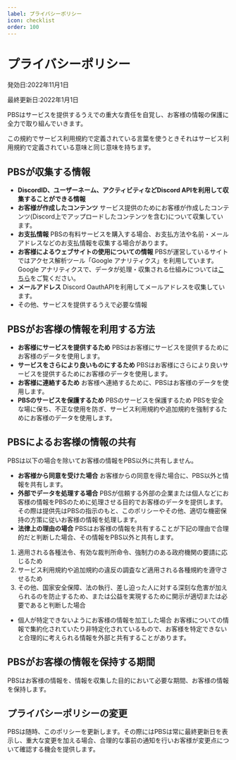 ```yaml
---
label: プライバシーポリシー
icon: checklist
order: 100
---
```

# プライバシーポリシー
発効日:2022年11月1日

最終更新日:2022年1月1日

PBSはサービスを提供するうえでの重大な責任を自覚し、お客様の情報の保護に全力で取り組んでいきます。

この規約でサービス利用規約で定義されている言葉を使うときそれはサービス利用規約で定義されている意味と同じ意味を持ちます。

## PBSが収集する情報
* **DiscordID、ユーザーネーム、アクティビティなどDiscord APIを利用して収集することができる情報**
* **お客様が作成したコンテンツ** サービス提供のためにお客様が作成したコンテンツ(Discord上でアップロードしたコンテンツを含む)について収集しています。
* **お支払情報** PBSの有料サービスを購入する場合、お支払方法や名前・メールアドレスなどのお支払情報を収集する場合があります。
* **お客様によるウェブサイトの使用についての情報** PBSが運営しているサイトではアクセス解析ツール「Google アナリティクス」を利用しています。Google アナリティクスで、データが処理・収集される仕組みについては[こちら](https://policies.google.com/technologies/partner-sites?hl=ja)をご覧ください。
* **メールアドレス** Discord OauthAPIを利用してメールアドレスを収集しています。
* その他、サービスを提供するうえで必要な情報
## PBSがお客様の情報を利用する方法
* **お客様にサービスを提供するため** PBSはお客様にサービスを提供するためにお客様のデータを使用します。
* **サービスをさらにより良いものにするため** PBSはお客様にさらにより良いサービスを提供するためにお客様のデータを使用します。
* **お客様に連絡するため** お客様へ連絡するために、PBSはお客様のデータを使用します。
* **PBSのサービスを保護するため** PBSのサービスを保護するため PBSを安全な場に保ち、不正な使用を防ぎ、サービス利用規約や追加規約を強制するためにお客様のデータを使用します。
## PBSによるお客様の情報の共有
PBSは以下の場合を除いてお客様の情報をPBS以外に共有しません。

* **お客様から同意を受けた場合** お客様からの同意を得た場合に、PBS以外と情報を共有します。
* **外部でデータを処理する場合** PBSが信頼する外部の企業または個人などにお客様の情報をPBSのために処理させる目的でお客様のデータを提供します。その際は提供先はPBSの指示のもと、このポリシーやその他、適切な機密保持の方策に従いお客様の情報を処理します。
* **法律上の理由の場合** PBSはお客様の情報を共有することが下記の理由で合理的だと判断した場合、その情報をPBS以外と共有します。
1. 適用される各種法令、有効な裁判所命令、強制力のある政府機関の要請に応じるため
1. サービス利用規約や追加規約の違反の調査など適用される各種規約を遵守させるため
1. その他、国家安全保障、法の執行、差し迫った人に対する深刻な危害が加えられるのを防止するため、または公益を実現するために開示が適切または必要であると判断した場合
* 個人が特定できないようにお客様の情報を加工した場合 お客様についての情報で集約化されていたり非特定化されているもので、お客様を特定できないと合理的に考えられる情報を外部と共有することがあります。
## PBSがお客様の情報を保持する期間
PBSはお客様の情報を、情報を収集した目的において必要な期間、お客様の情報を保持します。

## プライバシーポリシーの変更
PBSは随時、このポリシーを更新します。その際にはPBSは常に最終更新日を表示し、重大な変更を加える場合、合理的な事前の通知を行いお客様が変更点について確認する機会を提供します。